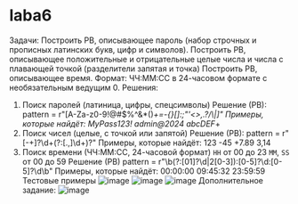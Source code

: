 # laba6
Задачи: 
Построить РВ, описывающее пароль (набор строчных и прописных латинских букв, цифр и символов).
Построить РВ, описывающее положительные и отрицательные целые числа и числа с плавающей точкой (разделители запятая и точка)
Построить РВ, описывающее время. Формат: ЧЧ:ММ:СС в 24-часовом формате с необязательным ведущим 0. 
Решения:
1. Поиск паролей (латиница, цифры, спецсимволы)
Решение (РВ):
pattern = r"[A-Za-z0-9!@#$%^&*()_+=\-{}\[\]:;\"'<>,.?/\\|]"
Примеры, которые найдёт:
MyPass123!
admin@2024
abcDEF_+
2. Поиск чисел (целые, с точкой или запятой)
Решение (РВ):
pattern = r"[-+]?\d+(?:[.,]\d+)?"
Примеры, которые найдёт:
123
-45
+7.89
3,14
3. Поиск времени (ЧЧ:ММ:СС, 24-часовой формат)
 `HH` от 00 до 23
 `MM`, `SS` от 00 до 59
Решение (РВ)
pattern = r"\b(?:[01]?\d|2[0-3]):[0-5]?\d:[0-5]?\d\b"
Примеры, которые найдёт:
00:00:00
09:45:32
23:59:59
Тестовые примеры
![image](https://github.com/user-attachments/assets/7f1f42fc-202c-4a59-8fc0-02a3a0f64260)
![image](https://github.com/user-attachments/assets/679a2ce2-976c-45fd-8faf-9f0fd7cd7042)
![image](https://github.com/user-attachments/assets/518666b8-ddf7-4a17-a097-eb4f7f009674)
Дополнительное задание:
![image](https://github.com/user-attachments/assets/6fa948cb-57a9-479f-a9ac-64d76d319920)


